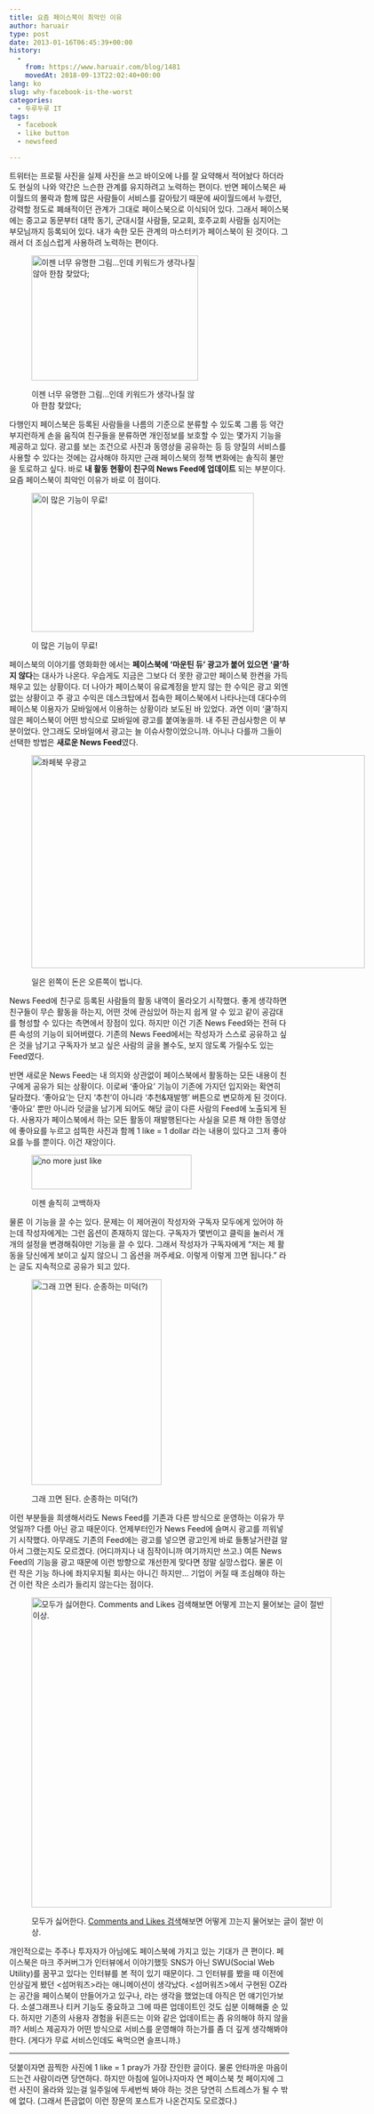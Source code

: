 ```yaml
---
title: 요즘 페이스북이 최악인 이유
author: haruair
type: post
date: 2013-01-16T06:45:39+00:00
history:
  - 
    from: https://www.haruair.com/blog/1481
    movedAt: 2018-09-13T22:02:40+00:00
lang: ko
slug: why-facebook-is-the-worst
categories:
  - 두루두루 IT
tags:
  - facebook
  - like button
  - newsfeed

---
```

트위터는 프로필 사진을 실제 사진을 쓰고 바이오에 나를 잘 요약해서 적어놨다 하더라도 현실의 나와 약간은 느슨한 관계를 유지하려고 노력하는 편이다. 반면 페이스북은 싸이월드의 몰락과 함께 많은 사람들이 서비스를 갈아탔기 때문에 싸이월드에서 누렸던, 강력할 정도로 폐쇄적이던 관계가 그대로 페이스북으로 이식되어 있다. 그래서 페이스북에는 중고교 동문부터 대학 동기, 군대시절 사람들, 모교회, 호주교회 사람들 심지어는 부모님까지 등록되어 있다. 내가 속한 모든 관계의 마스터키가 페이스북이 된 것이다. 그래서 더 조심스럽게 사용하려 노력하는 편이다.<figure id="attachment_1486" style="width: 300px" class="wp-caption aligncenter">

<a href="http://haruair.com/blog/1481/facebookreallifefriendscomparison" rel="attachment wp-att-1486"><img data-attachment-id="1486" data-permalink="https://edykim.com/blog/1481/facebookreallifefriendscomparison" data-orig-file="https://edykim.com/wp-content/uploads/2013/01/facebookreallifefriendscomparison.png?fit=1000%2C750&ssl=1" data-orig-size="1000,750" data-comments-opened="1" data-image-meta="{&quot;aperture&quot;:&quot;0&quot;,&quot;credit&quot;:&quot;&quot;,&quot;camera&quot;:&quot;&quot;,&quot;caption&quot;:&quot;&quot;,&quot;created_timestamp&quot;:&quot;0&quot;,&quot;copyright&quot;:&quot;&quot;,&quot;focal_length&quot;:&quot;0&quot;,&quot;iso&quot;:&quot;0&quot;,&quot;shutter_speed&quot;:&quot;0&quot;,&quot;title&quot;:&quot;&quot;}" data-image-title="폴 애덤스의 현실의 소셜네트워크(real life social network)" data-image-description="" data-medium-file="https://edykim.com/wp-content/uploads/2013/01/facebookreallifefriendscomparison.png?fit=300%2C225&ssl=1" data-large-file="https://edykim.com/wp-content/uploads/2013/01/facebookreallifefriendscomparison.png?fit=660%2C495&ssl=1" src="https://haruair.com/wp-content/uploads/2013/01/facebookreallifefriendscomparison.png?resize=300%2C225" alt="이젠 너무 유명한 그림...인데 키워드가 생각나질 않아 한참 찾았다;" width="300" height="225" class="size-medium wp-image-1486" srcset="https://edykim.com/wp-content/uploads/2013/01/facebookreallifefriendscomparison.png?resize=300%2C225&ssl=1 300w, https://edykim.com/wp-content/uploads/2013/01/facebookreallifefriendscomparison.png?resize=624%2C468&ssl=1 624w, https://edykim.com/wp-content/uploads/2013/01/facebookreallifefriendscomparison.png?w=1000&ssl=1 1000w" sizes="(max-width: 300px) 100vw, 300px" data-recalc-dims="1" /></a><figcaption class="wp-caption-text">이젠 너무 유명한 그림&#8230;인데 키워드가 생각나질 않아 한참 찾았다;</figcaption></figure> 

다행인지 페이스북은 등록된 사람들을 나름의 기준으로 분류할 수 있도록 그룹 등 약간 부지런하게 손을 움직여 친구들을 분류하면 개인정보를 보호할 수 있는 몇가지 기능을 제공하고 있다. 광고를 보는 조건으로 사진과 동영상을 공유하는 등 등 양질의 서비스를 사용할 수 있다는 것에는 감사해야 하지만 근래 페이스북의 정책 변화에는 솔직히 불만을 토로하고 싶다. 바로 **내 활동 현황이 친구의 News Feed에 업데이트** 되는 부분이다. 요즘 페이스북이 최악인 이유가 바로 이 점이다.<figure id="attachment_1493" style="width: 400px" class="wp-caption aligncenter">

<a href="http://haruair.com/blog/1481/face" rel="attachment wp-att-1493"><img data-attachment-id="1493" data-permalink="https://edykim.com/blog/1481/face" data-orig-file="https://edykim.com/wp-content/uploads/2013/01/face.png?fit=400%2C250&ssl=1" data-orig-size="400,250" data-comments-opened="1" data-image-meta="{&quot;aperture&quot;:&quot;0&quot;,&quot;credit&quot;:&quot;&quot;,&quot;camera&quot;:&quot;&quot;,&quot;caption&quot;:&quot;&quot;,&quot;created_timestamp&quot;:&quot;0&quot;,&quot;copyright&quot;:&quot;&quot;,&quot;focal_length&quot;:&quot;0&quot;,&quot;iso&quot;:&quot;0&quot;,&quot;shutter_speed&quot;:&quot;0&quot;,&quot;title&quot;:&quot;&quot;}" data-image-title="Facebook is free" data-image-description="" data-medium-file="https://edykim.com/wp-content/uploads/2013/01/face.png?fit=300%2C187&ssl=1" data-large-file="https://edykim.com/wp-content/uploads/2013/01/face.png?fit=400%2C250&ssl=1" src="https://haruair.com/wp-content/uploads/2013/01/face.png?resize=400%2C250" alt="이 많은 기능이 무료!" width="400" height="250" class="size-full wp-image-1493" srcset="https://edykim.com/wp-content/uploads/2013/01/face.png?w=400&ssl=1 400w, https://edykim.com/wp-content/uploads/2013/01/face.png?resize=300%2C187&ssl=1 300w" sizes="(max-width: 400px) 100vw, 400px" data-recalc-dims="1" /></a><figcaption class="wp-caption-text">이 많은 기능이 무료!</figcaption></figure> 

페이스북의 이야기를 영화화한 <The Social Network>에서는 **페이스북에 &#8216;마운틴 듀&#8217; 광고가 붙어 있으면 &#8216;쿨&#8217;하지 않다**는 대사가 나온다. 우습게도 지금은 그보다 더 못한 광고만 페이스북 한켠을 가득 채우고 있는 상황이다. 더 나아가 페이스북이 유료계정을 받지 않는 한 수익은 광고 외엔 없는 상황이고 주 광고 수익은 데스크탑에서 접속한 페이스북에서 나타나는데 대다수의 페이스북 이용자가 모바일에서 이용하는 상황이라 보도된 바 있었다. 과연 이미 &#8216;쿨&#8217;하지 않은 페이스북이 어떤 방식으로 모바일에 광고를 붙여놓을까. 내 주된 관심사항은 이 부분이었다. 안그래도 모바일에서 광고는 늘 이슈사항이었으니까. 아니나 다를까 그들이 선택한 방법은 **새로운 News Feed**였다.<figure id="attachment_1485" style="width: 600px" class="wp-caption aligncenter">

<img data-attachment-id="1485" data-permalink="https://edykim.com/blog/1481/facebook" data-orig-file="https://edykim.com/wp-content/uploads/2013/01/facebook.png?fit=600%2C383&ssl=1" data-orig-size="600,383" data-comments-opened="1" data-image-meta="{&quot;aperture&quot;:&quot;0&quot;,&quot;credit&quot;:&quot;&quot;,&quot;camera&quot;:&quot;&quot;,&quot;caption&quot;:&quot;&quot;,&quot;created_timestamp&quot;:&quot;0&quot;,&quot;copyright&quot;:&quot;&quot;,&quot;focal_length&quot;:&quot;0&quot;,&quot;iso&quot;:&quot;0&quot;,&quot;shutter_speed&quot;:&quot;0&quot;,&quot;title&quot;:&quot;&quot;}" data-image-title="facebook" data-image-description="" data-medium-file="https://edykim.com/wp-content/uploads/2013/01/facebook.png?fit=300%2C191&ssl=1" data-large-file="https://edykim.com/wp-content/uploads/2013/01/facebook.png?fit=600%2C383&ssl=1" src="https://haruair.com/wp-content/uploads/2013/01/facebook.png?resize=600%2C383" alt="좌페북 우광고" width="600" height="383" class="size-full wp-image-1485" srcset="https://edykim.com/wp-content/uploads/2013/01/facebook.png?w=600&ssl=1 600w, https://edykim.com/wp-content/uploads/2013/01/facebook.png?resize=300%2C191&ssl=1 300w" sizes="(max-width: 600px) 100vw, 600px" data-recalc-dims="1" /><figcaption class="wp-caption-text">일은 왼쪽이 돈은 오른쪽이 법니다.</figcaption></figure> 

News Feed에 친구로 등록된 사람들의 활동 내역이 올라오기 시작했다. 좋게 생각하면 친구들이 무슨 활동을 하는지, 어떤 것에 관심있어 하는지 쉽게 알 수 있고 같이 공감대를 형성할 수 있다는 측면에서 장점이 있다. 하지만 이건 기존 News Feed와는 전혀 다른 속성의 기능이 되어버렸다. 기존의 News Feed에서는 작성자가 스스로 공유하고 싶은 것을 남기고 구독자가 보고 싶은 사람의 글을 볼수도, 보지 않도록 가릴수도 있는 Feed였다.

반면 새로운 News Feed는 내 의지와 상관없이 페이스북에서 활동하는 모든 내용이 친구에게 공유가 되는 상황이다. 이로써 &#8216;좋아요&#8217; 기능이 기존에 가지던 입지와는 확연히 달라졌다. &#8216;좋아요&#8217;는 단지 &#8216;추천&#8217;이 아니라 &#8216;추천&재발행&#8217; 버튼으로 변모하게 된 것이다. &#8216;좋아요&#8217; 뿐만 아니라 덧글을 남기게 되어도 해당 글이 다른 사람의 Feed에 노출되게 된다. 사용자가 페이스북에서 하는 모든 활동이 재발행된다는 사실을 모른 채 야한 동영상에 좋아요를 누르고 섬뜩한 사진과 함께 1 like = 1 dollar 라는 내용이 있다고 그저 좋아요를 누를 뿐이다. 이건 재앙이다.<figure id="attachment_1490" style="width: 288px" class="wp-caption aligncenter">

<a href="http://haruair.com/blog/1481/no-more-just-like" rel="attachment wp-att-1490"><img data-attachment-id="1490" data-permalink="https://edykim.com/blog/1481/no-more-just-like" data-orig-file="https://edykim.com/wp-content/uploads/2013/01/no-more-just-like.png?fit=288%2C62&ssl=1" data-orig-size="288,62" data-comments-opened="1" data-image-meta="{&quot;aperture&quot;:&quot;0&quot;,&quot;credit&quot;:&quot;&quot;,&quot;camera&quot;:&quot;&quot;,&quot;caption&quot;:&quot;&quot;,&quot;created_timestamp&quot;:&quot;0&quot;,&quot;copyright&quot;:&quot;&quot;,&quot;focal_length&quot;:&quot;0&quot;,&quot;iso&quot;:&quot;0&quot;,&quot;shutter_speed&quot;:&quot;0&quot;,&quot;title&quot;:&quot;&quot;}" data-image-title="no more just like" data-image-description="" data-medium-file="https://edykim.com/wp-content/uploads/2013/01/no-more-just-like.png?fit=288%2C62&ssl=1" data-large-file="https://edykim.com/wp-content/uploads/2013/01/no-more-just-like.png?fit=288%2C62&ssl=1" src="https://haruair.com/wp-content/uploads/2013/01/no-more-just-like.png?resize=288%2C62" alt="no more just like" width="288" height="62" class="size-full wp-image-1490" data-recalc-dims="1" /></a><figcaption class="wp-caption-text">이젠 솔직히 고백하자</figcaption></figure> 

물론 이 기능을 끌 수는 있다. 문제는 이 제어권이 작성자와 구독자 모두에게 있어야 하는데 작성자에게는 그런 옵션이 존재하지 않는다. 구독자가 몇번이고 클릭을 눌러서 개개의 설정을 변경해줘야만 기능을 끌 수 있다. 그래서 작성자가 구독자에게 &#8220;저는 제 활동을 당신에게 보이고 싶지 않으니 그 옵션을 꺼주세요. 이렇게 이렇게 끄면 됩니다.&#8221; 라는 글도 지속적으로 공유가 되고 있다.<figure id="attachment_1491" style="width: 234px" class="wp-caption aligncenter">

<a href="http://haruair.com/blog/1481/turn-off" rel="attachment wp-att-1491"><img data-attachment-id="1491" data-permalink="https://edykim.com/blog/1481/turn-off" data-orig-file="https://edykim.com/wp-content/uploads/2013/01/turn-off.png?fit=234%2C370&ssl=1" data-orig-size="234,370" data-comments-opened="1" data-image-meta="{&quot;aperture&quot;:&quot;0&quot;,&quot;credit&quot;:&quot;&quot;,&quot;camera&quot;:&quot;&quot;,&quot;caption&quot;:&quot;&quot;,&quot;created_timestamp&quot;:&quot;0&quot;,&quot;copyright&quot;:&quot;&quot;,&quot;focal_length&quot;:&quot;0&quot;,&quot;iso&quot;:&quot;0&quot;,&quot;shutter_speed&quot;:&quot;0&quot;,&quot;title&quot;:&quot;&quot;}" data-image-title="turn off" data-image-description="" data-medium-file="https://edykim.com/wp-content/uploads/2013/01/turn-off.png?fit=189%2C300&ssl=1" data-large-file="https://edykim.com/wp-content/uploads/2013/01/turn-off.png?fit=234%2C370&ssl=1" src="https://haruair.com/wp-content/uploads/2013/01/turn-off.png?resize=234%2C370" alt="그래 끄면 된다. 순종하는 미덕(?)" width="234" height="370" class="size-full wp-image-1491" srcset="https://edykim.com/wp-content/uploads/2013/01/turn-off.png?w=234&ssl=1 234w, https://edykim.com/wp-content/uploads/2013/01/turn-off.png?resize=189%2C300&ssl=1 189w" sizes="(max-width: 234px) 100vw, 234px" data-recalc-dims="1" /></a><figcaption class="wp-caption-text">그래 끄면 된다. 순종하는 미덕(?)</figcaption></figure> 

이런 부분들을 희생해서라도 News Feed를 기존과 다른 방식으로 운영하는 이유가 무엇일까? 다름 아닌 광고 때문이다. 언제부터인가 News Feed에 슬며시 광고를 끼워넣기 시작했다. 아무래도 기존의 Feed에는 광고를 넣으면 광고인게 바로 들통날거란걸 알아서 그랬는지도 모르겠다. (어디까지나 내 짐작이니까 여기까지만 쓰고.) 여튼 News Feed의 기능을 광고 때문에 이런 방향으로 개선한게 맞다면 정말 실망스럽다. 물론 이런 작은 기능 하나에 좌지우지될 회사는 아니긴 하지만&#8230; 기업이 커질 때 조심해야 하는건 이런 작은 소리가 들리지 않는다는 점이다.<figure id="attachment_1492" style="width: 540px" class="wp-caption aligncenter">

<a href="http://haruair.com/blog/1481/news-feed-is-s" rel="attachment wp-att-1492"><img data-attachment-id="1492" data-permalink="https://edykim.com/blog/1481/news-feed-is-s" data-orig-file="https://edykim.com/wp-content/uploads/2013/01/news-feed-is-s.png?fit=540%2C558&ssl=1" data-orig-size="540,558" data-comments-opened="1" data-image-meta="{&quot;aperture&quot;:&quot;0&quot;,&quot;credit&quot;:&quot;&quot;,&quot;camera&quot;:&quot;&quot;,&quot;caption&quot;:&quot;&quot;,&quot;created_timestamp&quot;:&quot;0&quot;,&quot;copyright&quot;:&quot;&quot;,&quot;focal_length&quot;:&quot;0&quot;,&quot;iso&quot;:&quot;0&quot;,&quot;shutter_speed&quot;:&quot;0&quot;,&quot;title&quot;:&quot;&quot;}" data-image-title="New news feed is what?" data-image-description="" data-medium-file="https://edykim.com/wp-content/uploads/2013/01/news-feed-is-s.png?fit=290%2C300&ssl=1" data-large-file="https://edykim.com/wp-content/uploads/2013/01/news-feed-is-s.png?fit=540%2C558&ssl=1" src="https://haruair.com/wp-content/uploads/2013/01/news-feed-is-s.png?resize=540%2C558" alt="모두가 싫어한다. Comments and Likes 검색해보면 어떻게 끄는지 물어보는 글이 절반 이상." width="540" height="558" class="size-full wp-image-1492" srcset="https://edykim.com/wp-content/uploads/2013/01/news-feed-is-s.png?w=540&ssl=1 540w, https://edykim.com/wp-content/uploads/2013/01/news-feed-is-s.png?resize=290%2C300&ssl=1 290w" sizes="(max-width: 540px) 100vw, 540px" data-recalc-dims="1" /></a><figcaption class="wp-caption-text">모두가 싫어한다. <a href="https://www.google.com/search?q=Comments+and+Likes" target="_blank">Comments and Likes 검색</a>해보면 어떻게 끄는지 물어보는 글이 절반 이상.</figcaption></figure> 

개인적으로는 주주나 투자자가 아님에도 페이스북에 가지고 있는 기대가 큰 편이다. 페이스북은 마크 주커버그가 인터뷰에서 이야기했듯 SNS가 아닌 SWU(Social Web Utility)를 꿈꾸고 있다는 인터뷰를 본 적이 있기 때문이다. 그 인터뷰를 봤을 때 이전에 인상깊게 봤던 <섬머워즈>라는 애니메이션이 생각났다. <섬머워즈>에서 구현된 OZ라는 공간을 페이스북이 만들어가고 있구나, 라는 생각을 했었는데 아직은 먼 얘기인가보다. 소셜그래프나 티커 기능도 중요하고 그에 따른 업데이트인 것도 십분 이해해줄 순 있다. 하지만 기존의 사용자 경험을 뒤흔드는 이와 같은 업데이트는 좀 유의해야 하지 않을까? 서비스 제공자가 어떤 방식으로 서비스를 운영해야 하는가를 좀 더 깊게 생각해봐야 한다. (게다가 무료 서비스인데도 욕먹으면 슬프니까.)

* * *

덧붙이자면 끔찍한 사진에 1 like = 1 pray가 가장 잔인한 글이다. 물론 안타까운 마음이 드는건 사람이라면 당연하다. 하지만 아침에 일어나자마자 연 페이스북 첫 페이지에 그런 사진이 올라와 있는걸 일주일에 두세번씩 봐야 하는 것은 당연히 스트레스가 될 수 밖에 없다. (그래서 뜬금없이 이런 장문의 포스트가 나온건지도 모르겠다.)